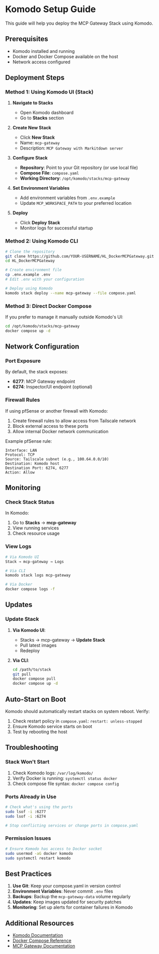 # Komodo Setup Guide

This guide will help you deploy the MCP Gateway Stack using Komodo.

## Prerequisites

- Komodo installed and running
- Docker and Docker Compose available on the host
- Network access configured

## Deployment Steps

### Method 1: Using Komodo UI (Stack)

1. **Navigate to Stacks**
   - Open Komodo dashboard
   - Go to **Stacks** section

2. **Create New Stack**
   - Click **New Stack**
   - Name: `mcp-gateway`
   - Description: `MCP Gateway with Markitdown server`

3. **Configure Stack**
   - **Repository**: Point to your Git repository (or use local file)
   - **Compose File**: `compose.yaml`
   - **Working Directory**: `/opt/komodo/stacks/mcp-gateway`

4. **Set Environment Variables**
   - Add environment variables from `.env.example`
   - Update `MCP_WORKSPACE_PATH` to your preferred location

5. **Deploy**
   - Click **Deploy Stack**
   - Monitor logs for successful startup

### Method 2: Using Komodo CLI

```bash
# Clone the repository
git clone https://github.com/YOUR-USERNAME/HL_DockerMCPGateway.git
cd HL_DockerMCPGateway

# Create environment file
cp .env.example .env
# Edit .env with your configuration

# Deploy using Komodo
komodo stack deploy --name mcp-gateway --file compose.yaml
```

### Method 3: Direct Docker Compose

If you prefer to manage it manually outside Komodo's UI:

```bash
cd /opt/komodo/stacks/mcp-gateway
docker compose up -d
```

## Network Configuration

### Port Exposure

By default, the stack exposes:
- **6277**: MCP Gateway endpoint
- **6274**: Inspector/UI endpoint (optional)

### Firewall Rules

If using pfSense or another firewall with Komodo:

1. Create firewall rules to allow access from Tailscale network
2. Block external access to these ports
3. Allow internal Docker network communication

Example pfSense rule:
```
Interface: LAN
Protocol: TCP
Source: Tailscale subnet (e.g., 100.64.0.0/10)
Destination: Komodo host
Destination Port: 6274, 6277
Action: Allow
```

## Monitoring

### Check Stack Status

In Komodo:
1. Go to **Stacks** → **mcp-gateway**
2. View running services
3. Check resource usage

### View Logs

```bash
# Via Komodo UI
Stack → mcp-gateway → Logs

# Via CLI
komodo stack logs mcp-gateway

# Via Docker
docker compose logs -f
```

## Updates

### Update Stack

1. **Via Komodo UI**:
   - Stacks → mcp-gateway → **Update Stack**
   - Pull latest images
   - Redeploy

2. **Via CLI**:
   ```bash
   cd /path/to/stack
   git pull
   docker compose pull
   docker compose up -d
   ```

## Auto-Start on Boot

Komodo should automatically restart stacks on system reboot. Verify:

1. Check restart policy in `compose.yaml`: `restart: unless-stopped`
2. Ensure Komodo service starts on boot
3. Test by rebooting the host

## Troubleshooting

### Stack Won't Start

1. Check Komodo logs: `/var/log/komodo/`
2. Verify Docker is running: `systemctl status docker`
3. Check compose file syntax: `docker compose config`

### Ports Already in Use

```bash
# Check what's using the ports
sudo lsof -i :6277
sudo lsof -i :6274

# Stop conflicting services or change ports in compose.yaml
```

### Permission Issues

```bash
# Ensure Komodo has access to Docker socket
sudo usermod -aG docker komodo
sudo systemctl restart komodo
```

## Best Practices

1. **Use Git**: Keep your compose.yaml in version control
2. **Environment Variables**: Never commit `.env` files
3. **Backups**: Backup the `mcp-gateway-data` volume regularly
4. **Updates**: Keep images updated for security patches
5. **Monitoring**: Set up alerts for container failures in Komodo

## Additional Resources

- [Komodo Documentation](https://github.com/mbecker20/komodo)
- [Docker Compose Reference](https://docs.docker.com/compose/)
- [MCP Gateway Documentation](https://github.com/docker/mcp-gateway)
